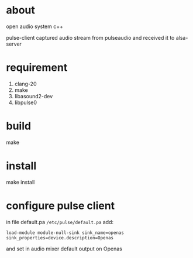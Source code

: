 # about

open audio system c++

pulse-client captured audio stream from pulseaudio and received it to alsa-server

# requirement

1. clang-20
2. make
3. libasound2-dev
4. libpulse0

# build

make

# install

make install

# configure pulse client

in file default.pa `/etc/pulse/default.pa` add:

`
load-module module-null-sink sink_name=openas sink_properties=device.description=Openas
`

and set in audio mixer default output on Openas

